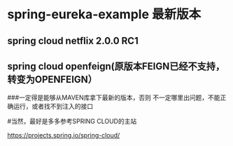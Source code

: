 ﻿# spring-eureka-example 最新版本

## spring cloud netflix 2.0.0 RC1

## spring cloud openfeign(原版本FEIGN已经不支持，转变为OPENFEIGN）

###一定得是能够从MAVEN库拿下最新的版本，否则 不一定哪里出问题，不能正确运行，或者找不到注入的接口

#当然，最好是多多参考SPRING CLOUD的主站

https://projects.spring.io/spring-cloud/

